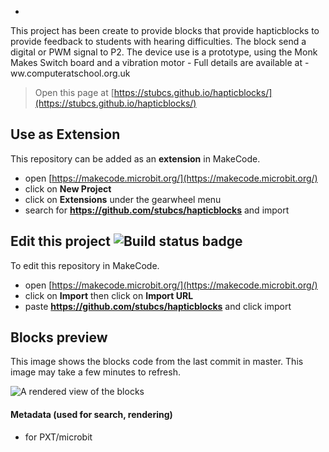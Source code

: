 *
This project has been create to provide blocks that provide hapticblocks
to provide feedback to students with hearing difficulties.
The block send a digital or PWM signal to P2.
The device use is a prototype, using the Monk Makes Switch board and a
vibration motor - Full details are available at - ww.computeratschool.org.uk 


> Open this page at [https://stubcs.github.io/hapticblocks/](https://stubcs.github.io/hapticblocks/)

## Use as Extension

This repository can be added as an **extension** in MakeCode.

* open [https://makecode.microbit.org/](https://makecode.microbit.org/)
* click on **New Project**
* click on **Extensions** under the gearwheel menu
* search for **https://github.com/stubcs/hapticblocks** and import

## Edit this project ![Build status badge](https://github.com/stubcs/hapticblocks/workflows/MakeCode/badge.svg)

To edit this repository in MakeCode.

* open [https://makecode.microbit.org/](https://makecode.microbit.org/)
* click on **Import** then click on **Import URL**
* paste **https://github.com/stubcs/hapticblocks** and click import

## Blocks preview

This image shows the blocks code from the last commit in master.
This image may take a few minutes to refresh.

![A rendered view of the blocks](https://github.com/stubcs/hapticblocks/raw/master/.github/makecode/blocks.png)

#### Metadata (used for search, rendering)

* for PXT/microbit
<script src="https://makecode.com/gh-pages-embed.js"></script><script>makeCodeRender("{{ site.makecode.home_url }}", "{{ site.github.owner_name }}/{{ site.github.repository_name }}");</script>
